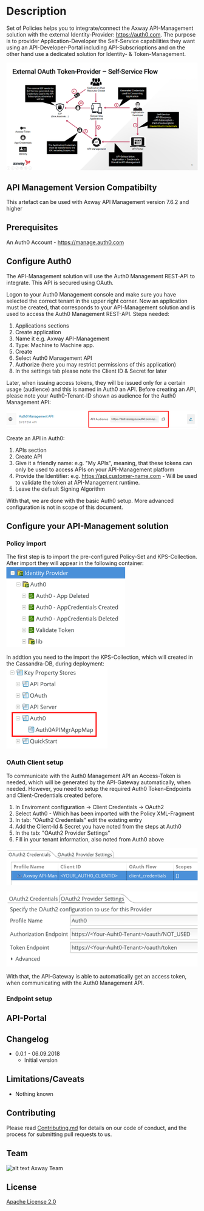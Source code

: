 
# Description

Set of Policies helps you to integrate/connect the Axway API-Management solution with the external Identity-Provider: https://auth0.com.
The purpose is to provider Application-Developer the Self-Service capabilities they want using an API-Developer-Portal including API-Subscrioptions and on the other hand use a dedicated solution for Identity- & Token-Management.

![Self-Service-Flow](https://github.com/Axway-API-Management-Plus/auth0-apim-integration/blob/master/images/External_Token-Provider-Self-Service.png)



## API Management Version Compatibilty
This artefact can be used with Axway API Management version 7.6.2 and higher

## Prerequisites
An Auth0 Account - https://manage.auth0.com

## Configure Auth0
The API-Management solution will use the Auth0 Management REST-API to integrate. This API is secured using OAuth. 

Logon to your Auth0 Management console and make sure you have selected the correct tenant in the upper right corner. 
Now an application must be created, that corresponds to your API-Management solution and is used to access the Auth0 Management REST-API.
Steps needed:
 1. Applications sections
 2. Create application
 3. Name it e.g. Axway API-Management
 4. Type: Machine to Machine app.
 5. Create
 6. Select Auth0 Management API
 7. Authorize (here you may restrict permissions of this application)
 8. In the settings tab please note the Client ID & Secret for later

Later, when issuing access tokens, they will be issued only for a certain usage (audience) and this is named in Auth0 an API. Before creating an API, please note your Auth0-Tenant-ID shown as audience for the Auth0 Management API:

![Auth0 Tenant ID](https://github.com/Axway-API-Management-Plus/auth0-apim-integration/blob/master/images/auth0_tenant_id.png)

Create an API in Auth0:
 1. APIs section
 2. Create API
 3. Give it a friendly name: e.g. "My APIs", meaning, that these tokens can only be used to access APIs on your API-Management platform
 4. Provide the Identifier: e.g. https://api.customer-name.com - Will be used to validate the token at API-Management runtime.
 5. Leave the default Signing Algorithm

With that, we are done with the basic Auth0 setup. More advanced configuration is not in scope of this document. 

## Configure your API-Management solution
### Policy import
The first step is to import the pre-configured Policy-Set and KPS-Collection. 
After import they will appear in the following container:
![Imported Policy set](https://github.com/Axway-API-Management-Plus/auth0-apim-integration/blob/master/images/imported_auth0_policy.png)

In addtion you need to the import the KPS-Collection, which will created in the Cassandra-DB, during deployment:
![Auth0 KPS-Collection](https://github.com/Axway-API-Management-Plus/auth0-apim-integration/blob/master/images/imported_auth0_kps_collection.png)

### OAuth Client setup
To communicate with the Auth0 Management API an Access-Token is needed, which will be generated by the API-Gateway automatically, when needed. However, you need to setup the required Auth0 Token-Endpoints and Client-Credentials created before.

 1. In Enviroment configuration -> Client Credentials -> OAuth2
 2. Select Auth0 - Which has been imported with the Policy XML-Fragment
 3. In tab: "OAuth2 Credentials" edit the existing entry
 4. Add the Client-Id & Secret you have noted from the steps at Auth0
 5. In the tab: "OAuth2 Provider Settings"
 6. Fill in your tenant information, also noted from Auth0 above

![OAuth Client Credentials](https://github.com/Axway-API-Management-Plus/auth0-apim-integration/blob/master/images/oauth2_client_credential_settings.png)

![OAuth Provider settings](https://github.com/Axway-API-Management-Plus/auth0-apim-integration/blob/master/images/oauth2_client_provider_settings.png)

With that, the API-Gateway is able to automatically get an access token, when communicating with the Auth0 Management API.

### Endpoint setup


## API-Portal


## Changelog
- 0.0.1 - 06.09.2018
  - Initial version


## Limitations/Caveats
- Nothing known

## Contributing

Please read [Contributing.md](https://github.com/Axway-API-Management-Plus/Common/blob/master/Contributing.md) for details on our code of conduct, and the process for submitting pull requests to us.

## Team

![alt text][Axwaylogo] Axway Team

[Axwaylogo]: https://github.com/Axway-API-Management/Common/blob/master/img/AxwayLogoSmall.png  "Axway logo"


## License
[Apache License 2.0](/LICENSE)
